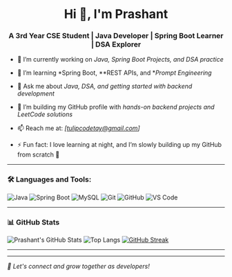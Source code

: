 <h1 align="center">Hi 👋, I'm Prashant</h1>
<h3 align="center">A 3rd Year CSE Student | Java Developer | Spring Boot Learner | DSA Explorer</h3>

- 🔭 I’m currently working on *Java, Spring Boot Projects, and DSA practice*

- 🌱 I’m learning *Spring Boot, **REST APIs, and **Prompt Engineering*

- 💬 Ask me about *Java, DSA, and getting started with backend development*

- 📂 I’m building my GitHub profile with *hands-on backend projects and LeetCode solutions*

- 📫 Reach me at: *[tulipcodetay@gmail.com]*

- ⚡ Fun fact: I love learning at night, and I’m slowly building up my GitHub from scratch 🚀

---

### 🛠 Languages and Tools:

![Java](https://img.shields.io/badge/Java-ED8B00?style=for-the-badge&logo=java&logoColor=white)
![Spring Boot](https://img.shields.io/badge/Spring%20Boot-6DB33F?style=for-the-badge&logo=spring-boot&logoColor=white)
![MySQL](https://img.shields.io/badge/MySQL-00758F?style=for-the-badge&logo=mysql&logoColor=white)
![Git](https://img.shields.io/badge/Git-F05032?style=for-the-badge&logo=git&logoColor=white)
![GitHub](https://img.shields.io/badge/GitHub-100000?style=for-the-badge&logo=github&logoColor=white)
![VS Code](https://img.shields.io/badge/VSCode-007ACC?style=for-the-badge&logo=visual-studio-code&logoColor=white)

---

### 📊 GitHub Stats

![Prashant's GitHub Stats](https://github-readme-stats.vercel.app/api?username=TULIP-CODEtay&show_icons=true&theme=tokyonight)
![Top Langs](https://github-readme-stats.vercel.app/api/top-langs/?username=TULIP-CODEtay&layout=compact&theme=tokyonight)
[![GitHub Streak](https://streak-stats.demolab.com?user=TULIP-CODEtay&theme=tokyonight)](https://git.io/streak-stats)

---

<!-- Optional: Enable later when ready -->
<!--
### 📘 Recent LeetCode Activity

[![LeetCode Stats](https://leetcode-stats-card.vercel.app/api?username=your_leetcode_username&theme=dark)](https://leetcode.com/your_leetcode_username)
-->

---

*🌱 Let's connect and grow together as developers!*
